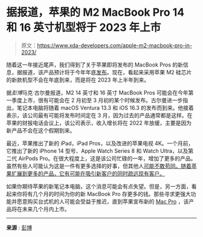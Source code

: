 # 据报道，苹果的 M2 MacBook Pro 14 和 16 英寸机型将于 2023 年上市

> 原文：<https://www.xda-developers.com/apple-m2-macbook-pro-in-2023/>

随着这一年接近尾声，我们得到了关于苹果即将发布的 MacBook Pros 的新信息，据报道，该产品预计将于今年年底[发布](https://www.xda-developers.com/macbook-pro-m2-pro-max-coming-fall-2022-spring-2023/)。现在，看起来采用苹果 M2 硅芯片的新款机型不会在年底到来，而是将在 2023 年上半年到来。

据*彭博*马克·古尔曼报道，M2 14 英寸和 16 英寸 MacBook Pros 可能会在今年第一季度上市，很有可能会在 2 月初至 3 月初的某个时候发布。古尔曼进一步指出，笔记本电脑将随着 macOS Ventura 13.3 和 iOS 16.3 的发布而到来。他接着表示，该公司最有可能将发布时间定在 3 月，因为过去的产品通常都是这样。在苹果的财报电话会议上，该公司表示，收入增长将在 2022 年放缓，主要是因为新产品不会在这个假期到来。

最近，苹果推出了新的 iPad，iPad Pros，以及改进的苹果电视 4K。一个月前，它推出了新的 iPhone 14 型号、Apple Watch Series 8 和 Watch Ultra，以及第二代 AirPods Pro。在很大程度上，这是该公司忙碌的一年，增加了更多的产品。虽然有些人可能认为这是一件有更多选择的好事，但其他人[可能不敢苟同。随着苹果扩展到更多的产品，它有可能在吸引新客户的同时疏远现有客户。](https://www.xda-developers.com/ipad-identity-crisis-editorial/)

如果你期待苹果的新笔记本电脑，这个消息可能会有点失望。但是，另一方面，看起来你将有几个月的时间为你的新 MacBook Pro 存更多的钱。那些寻求更强大功能并愿意购买台式机的人可能会受益于推迟，直到苹果宣布新的 [Mac Pro](https://www.xda-developers.com/apples-mac-pro-m2-extreme-2023/) ，该产品将在未来几个月内上市。

* * *

**来源** : [彭博](https://www.bloomberg.com/news/newsletters/2022-10-30/when-will-apple-s-aapl-m2-macbook-pro-mac-mini-and-mac-pro-go-on-sale-l9vemkyg)